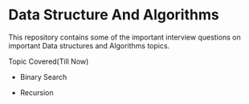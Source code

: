  # Data Structure And Algorithms

This repository contains some of the important interview questions on important Data structures and Algorithms topics.

Topic Covered(Till Now)

- Binary Search

- Recursion
